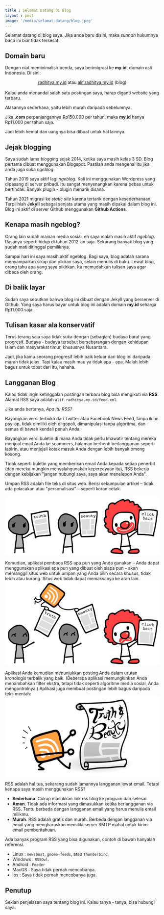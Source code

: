 ```yaml
---
title : Selamat Datang Di Blog
layout : post
image: '/media/selamat-datang/blog.jpeg'
---
```


Selamat datang di blog saya. Jika anda baru disini, maka *sunnah* hukumnya baca ini biar tidak tersesat.

## Domain baru
Dengan niat meminimalisir benda, saya berimigrasi ke **my.id**, domain asli Indonesia. Di sini:
<center><a href="https://radhitya.my.id">radhitya.my.id</a> atau <a href="https://alif.radhitya.my.id">alif.radhitya.my.id</a> (blog)</center><br>
Kalau anda menandai salah satu postingan saya, harap diganti website yang terbaru. 

Alasannya sederhana, yaitu lebih murah daripada sebelumnya.

Jika **.com** perpanjangannya Rp150.000 per tahun, maka **my.id** hanya Rp11.000 per tahun saja.

Jadi lebih hemat dan uangnya bisa dibuat untuk hal lainnya.

## Jejak blogging
Saya sudah lama *blogging* sejak 2014, ketika saya masih kelas 3 SD. Blog pertama dibuat menggunakan Blogspot. Pastilah anda mengenal itu jika anda juga suka *ngeblog*.

Tahun 2019 saya aktif lagi *ngeblog*. Kali ini menggunakan Wordpress yang dipasang di server pribadi. Itu sangat menyenangkan karena bebas untuk bertindak. Banyak plugin - plugin menarik disana.

Tahun 2021 migrasi ke *static site* karena tertarik dengan kesederhanaan. Terpilihlah **Jekyll** sebagai senjata utama yang masih dipakai dalam blog ini. Blog ini aktif di server Github menggunakan **Github Actions**.

## Kenapa masih ngeblog?
Orang lain sudah mainan media sosial, eh saya malah masih aktif *ngeblog*. Rasanya seperti hidup di tahun 2012-an saja. Sekarang banyak blog yang sudah mati ditinggal pemiliknya.

Sampai hari ini saya masih aktif ngeblog. Bagi saya, blog adalah sarana menyampaikan sikap dan pikiran saya, selain menulis di buku. Lewat blog, orang tahu apa yang saya pikirkan. Itu memudahkan tulisan saya agar dibaca oleh orang.

## Di balik layar
Sudah saya sebutkan bahwa blog ini dibuat dengan Jekyll yang berserver di Github. Yang saya harus bayar untuk blog ini adalah domain **my.id** seharga Rp11.000 saja.

## Tulisan kasar ala konservatif
Terus terang saja saya tidak suka dengan (sebagian) budaya barat yang progresif. Budaya - budaya tersebut bersebarangan dengan kehidupan Islam dan masyarakat timur, khususnya Nusantara.

Jadi, jika kamu seorang progresif lebih baik keluar dari blog ini daripada marah tidak jelas. Tapi kalau masih mau ya tidak apa - apa. Malah lebih bagus untuk tobat dari itu, hahaha.

## Langganan Blog
Kalau tidak ingin ketinggalan postingan terbaru blog bisa mengikuti via **RSS**. Alamat RSS saya adalah `alif.radhitya.my.id/feed.xml`.

Jika anda bertanya, *Apa itu RSS?*

Bayangkan versi terbuka dari Twitter atau Facebook News Feed, tanpa iklan psy-op, tidak dimiliki oleh oligopoli, dimanipulasi tanpa algoritma, dan semua di bawah kendali penuh Anda.

Bayangkan versi buletin di mana Anda tidak perlu khawatir tentang mereka menjual email Anda ke scammers, halaman berhenti berlangganan seperti labirin, atau menjejali kotak masuk Anda dengan lebih banyak omong kosong.

Tidak seperti buletin yang memberikan email Anda kepada setiap penerbit (dan mereka mungkin menyalahgunakan kepercayaan itu), RSS bekerja dengan kebijakan "jangan hubungi saya, saya akan menelepon Anda".

Umpan RSS adalah file teks di situs web. Berisi sekumpulan artikel – tidak ada pelacakan atau "personalisasi" – seperti koran cetak.

![](/media/rsss.png)

Kemudian, aplikasi pembaca RSS apa pun yang Anda gunakan – Anda dapat menggunakan aplikasi apa pun yang dibuat oleh siapa pun – akan memanggil situs web untuk umpan yang Anda pilih secara khusus, tidak lebih atau kurang. Situs web tidak dapat memaksanya ke arah lain.
![](/media/rss2.png)

Aplikasi Anda kemudian menunjukkan posting Anda dalam urutan kronologis terbalik yang baik. (Beberapa aplikasi memungkinkan Anda menambahkan filter ekstra, tetapi tidak seperti algoritme media sosial, Anda mengontrolnya.) Aplikasi juga membuat postingan lebih bagus daripada teks mentah:
![](/media/rss3.png)

RSS adalah hal tua, sekarang sudah jamannya langganan lewat email. Tetapi kenapa saya masih menggunakan RSS?
- **Sederhana**. Cukup masukkan link rss blog ke program dan selesai.
- **Aman**. Tidak ada informasi yang dimasukkan ketika berlangganan via RSS. Tentu berbeda dengan langganan email yang harus menulis email milikmu.
- **Murah**. RSS adalah gratis dan murah. Berbeda dengan langganan via email yang mengharuskan memiliki server SMTP mahal untuk kirim email pemberitahuan.

Ada banyak program RSS yang bisa digunakan, contoh di bawah hanyalah referensi.
- Linux : `newsboat`, `gnome-feeds`, atau `Thunderbird`.
- Windows : `RSSOwl`.
- Android : `Feeder`
- MacOS : Saya tidak pernah mencobanya.
- ios : Saya tidak pernah mencobanya juga.

## Penutup
Sekian penjelasan saya tentang blog ini. Kalau tanya - tanya, bisa hubungi saya.
